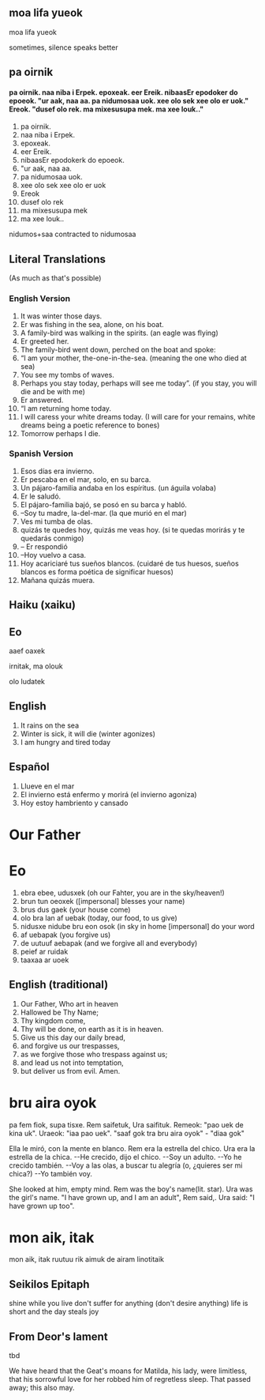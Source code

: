 ## moa lifa yueok

moa lifa yueok

sometimes, silence speaks better


## pa oirnik

#### pa oirnik.  naa niba i Erpek.  epoxeak.  eer Ereik.  nibaasEr epodoker do epoeok.  "ur aak, naa aa. pa nidumosaa uok. xee olo sek xee olo er uok."  Ereok. "dusef olo rek.  ma mixesusupa mek.  ma xee louk.."  

1. pa oirnik.  
2. naa niba i Erpek.  
3. epoxeak.  
4. eer Ereik.  
5. nibaasEr epodokerk do epoeok. 
6. "ur aak, naa aa. 
7. pa nidumosaa uok.  
8.  xee olo sek xee olo er uok
9.   Ereok 
10.  dusef olo rek
11.  ma mixesusupa mek 
12. ma xee louk..

nidumos+saa contracted to nidumosaa

## Literal Translations

(As much as that's possible)

### English Version

1. It was winter those days. 
2. Er was fishing in the sea, alone, on his boat. 
3. A family-bird was walking in the spirits.  (an eagle was flying)
4. Er greeted her. 
5. The family-bird went down, perched on the boat and spoke: 
6. “I am your mother, the-one-in-the-sea. (meaning the one who died at sea)
7. You see my tombs of waves. 
8. Perhaps you stay today, perhaps will see me today”.  (if you stay, you will die and be with me)
9. Er answered. 
10. “I am returning home today. 
11. I will caress your white dreams today. (I will care for your remains, white dreams being a poetic reference to bones)
12. Tomorrow perhaps I die.

### Spanish Version

1. Esos días era invierno. 
2. Er pescaba en el mar, solo, en su barca. 
3. Un pájaro-familia andaba en los espíritus. (un águila volaba)
4. Er le saludó. 
5. El pájaro-familia bajó, se posó en su barca y habló. 
6. –Soy tu madre, la-del-mar. (la que murió en el mar)
7. Ves mi tumba de olas. 
8. quizás te quedes hoy, quizás me veas hoy. (si te quedas morirás y te quedarás conmigo)
9. – Er respondió 
10. –Hoy vuelvo a casa. 
11. Hoy acariciaré tus sueños blancos. (cuidaré de tus huesos, sueños blancos es forma poética de significar huesos)
12. Mañana quizás muera.

## Haiku (xaiku)

Eo
---


aaef oaxek 

irnitak, ma olouk

olo ludatek

English
---

1. It rains on the sea
2. Winter is sick, it will die (winter agonizes)
3. I am hungry and tired today 


Español
---

1. Llueve en el mar
2. El invierno está enfermo y morirá (el invierno agoniza)
3. Hoy estoy hambriento y cansado

Our Father
==

Eo
===

1. ebra ebee, udusxek (oh our Fahter, you are in the sky/heaven!)
2. brun tun oeoxek ([impersonal] blesses your name)
3. brus dus gaek (your house come)
4. olo bra lan af uebak (today, our food, to us give)
5. nidusxe nidube bru eon osok (in sky in home [impersonal] do your word
6. af uebapak (you forgive us)
7. de uutuuf aebapak (and we forgive all and everybody)
8. peief ar ruidak
9. taaxaa ar uoek

English (traditional)
---

1. Our Father, Who art in heaven
1. Hallowed be Thy Name;
1. Thy kingdom come,
1. Thy will be done, on earth as it is in heaven.
1. Give us this day our daily bread,
1. and forgive us our trespasses,
1. as we forgive those who trespass against us;
1. and lead us not into temptation,
1. but deliver us from evil. Amen.

# bru aira oyok

pa fem fiok, supa tisxe. Rem saifetuk, Ura saifituk. Remeok: "pao uek de kina uk". Uraeok: "iaa pao uek".  "saaf gok tra bru aira oyok" - "diaa gok"

Ella le miró, con la mente en blanco. Rem era la estrella del chico. Ura era la estrella de la chica.
--He crecido, dijo el chico. --Soy un adulto.
--Yo he crecido también.
--Voy a las olas, a buscar tu alegría (o, ¿quieres ser mi chica?)
--Yo también voy.

She looked at him, empty mind. Rem was the boy's name(lit. star). Ura was the girl's name. "I have grown up, and I am an adult", Rem said,. Ura said: "I have grown up too".

# mon aik, itak

mon aik, itak
ruutuu rik
aimuk
de airam linotitaik

## Seikilos Epitaph

shine while you live
don't suffer for anything (don't desire anything)
life is short
and the day steals joy 

## From Deor's lament

tbd

We have heard that the Geat's moans for Matilda,
his lady, were limitless,
that his sorrowful love for her
robbed him of regretless sleep.
   That passed away; this also may.

